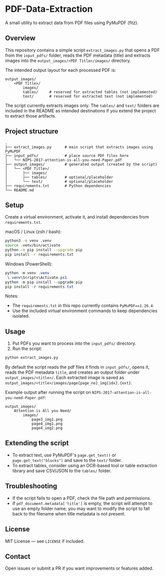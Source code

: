 # PDF-Data-Extraction

A small utility to extract data from PDF files using PyMuPDF (fitz).

## Overview

This repository contains a simple script `extract_images.py` that opens a PDF from the `input_pdfs/` folder, reads the PDF metadata (title) and extracts images into the `output_images/<PDF Title>/images/` directory.

The intended output layout for each processed PDF is:

```
output_images/
	<PDF Title>/
		images/
		tables/     # reserved for extracted tables (not implemented)
		text/       # reserved for extracted text (not implemented)
```

The script currently extracts images only. The `tables/` and `text/` folders are included in the README as intended destinations if you extend the project to extract those artifacts.

## Project structure

```
.
├── extract_images.py      # main script that extracts images using PyMuPDF
├── input_pdfs/            # place source PDF files here
│   └── NIPS-2017-attention-is-all-you-need-Paper.pdf
├── output_images/         # generated output (created by the script)
│   └── <PDF Title>/
│       ├── images/
│       ├── tables/        # optional/placeholder
│       └── text/          # optional/placeholder
├── requirements.txt       # Python dependencies
└── README.md
```

## Setup

Create a virtual environment, activate it, and install dependencies from `requirements.txt`.

macOS / Linux (zsh / bash):

```bash
python3 -m venv .venv
source .venv/bin/activate
python -m pip install --upgrade pip
pip install -r requirements.txt
```

Windows (PowerShell):

```powershell
python -m venv .venv
.\.venv\Scripts\Activate.ps1
python -m pip install --upgrade pip
pip install -r requirements.txt
```

Notes:
- The `requirements.txt` in this repo currently contains `PyMuPDF==1.26.4`.
- Use the included virtual environment commands to keep dependencies isolated.

## Usage

1. Put PDFs you want to process into the `input_pdfs/` directory.
2. Run the script:

```bash
python extract_images.py
```

By default the script reads the pdf files it finds in `input_pdfs/`, opens it, reads the PDF metadata `title`, and creates an output folder under `output_images/<title>/`. Each extracted image is saved as `output_images/<title>/images/page{page_no}_img{idx}.{ext}`.

Example output after running the script on `NIPS-2017-attention-is-all-you-need-Paper.pdf`:

```
output_images/
	Attention is All you Need/
		images/
			page3_img1.png
			page4_img1.png
			page4_img2.png
```

## Extending the script

- To extract text, use PyMuPDF's `page.get_text()` or `page.get_text("blocks")` and save to the `text/` folder.
- To extract tables, consider using an OCR-based tool or table extraction library and save CSV/JSON to the `tables/` folder.

## Troubleshooting

- If the script fails to open a PDF, check the file path and permissions.
- If `pdf_document.metadata['title']` is empty, the script will attempt to use an empty folder name; you may want to modify the script to fall back to the filename when title metadata is not present.

## License

MIT License — see `LICENSE` if included.

## Contact

Open issues or submit a PR if you want improvements or features added.
